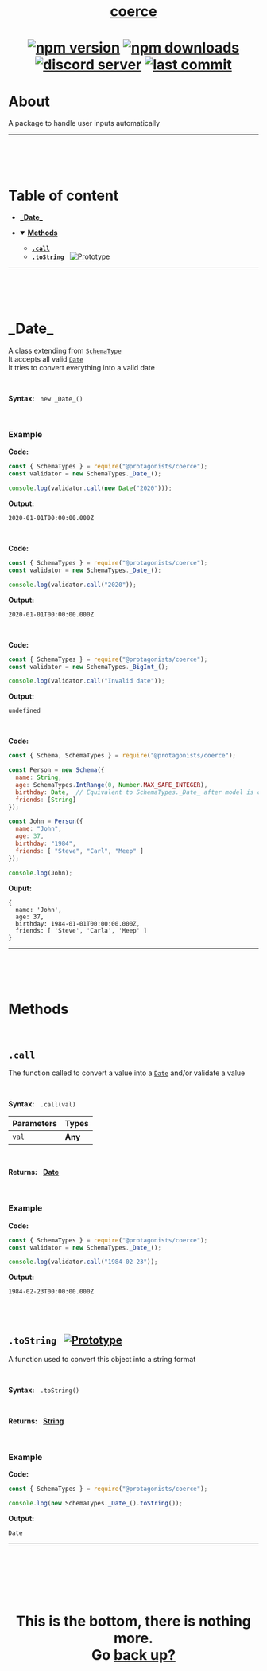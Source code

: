 <div id="top" align="center">

<h1><a href="https://github.com/ThePywon/coerce">coerce</a><h1>

[![npm version](https://img.shields.io/npm/v/@protagonists/coerce)](https://github.com/ThePywon/coerce)
[![npm downloads](https://img.shields.io/npm/dt/@protagonists/coerce)](https://github.com/ThePywon/coerce)
[![discord server](https://img.shields.io/discord/937758194736955443?logo=discord&logoColor=white)](https://discord.gg/cwhj3EgqGP)
[![last commit](https://img.shields.io/github/last-commit/ThePywon/coerce)](https://github.com/ThePywon/coerce)

</div>


# About

A package to handle user inputs automatically

---

<br/><br/><br/>

# Table of content

* [**\_Date\_**](#bigint)

* <details open><summary><a href="#methods"><b>Methods</b></a></summary>
  <p>

  * [**`.call`**](#call)
  * [**`.toString`**](#tostring) &nbsp; [![Prototype](https://shields.io/badge/-Prototype-orange)](https://javascript.info/prototype-inheritance)
    
  </p>
</details>

---

<br/><br/><br/>



# \_Date\_

A class extending from [`SchemaType`](https://github.com/ThePywon/coerce/blob/main/documentation/SchemaType.md)  
It accepts all valid [`Date`](https://javascript.info/date)  
It tries to convert everything into a valid date

<br/>

**Syntax:** &nbsp; `new _Date_()`

<br/>

### **Example**

**Code:**

```js
const { SchemaTypes } = require("@protagonists/coerce");
const validator = new SchemaTypes._Date_();

console.log(validator.call(new Date("2020")));
```

**Output:**

```
2020-01-01T00:00:00.000Z
```

<br/>

**Code:**

```js
const { SchemaTypes } = require("@protagonists/coerce");
const validator = new SchemaTypes._Date_();

console.log(validator.call("2020"));
```

**Output:**

```
2020-01-01T00:00:00.000Z
```

<br/>

**Code:**

```js
const { SchemaTypes } = require("@protagonists/coerce");
const validator = new SchemaTypes._BigInt_();

console.log(validator.call("Invalid date"));
```

**Output:**

```
undefined
```

<br/>

**Code:**

```js
const { Schema, SchemaTypes } = require("@protagonists/coerce");

const Person = new Schema({
  name: String,
  age: SchemaTypes.IntRange(0, Number.MAX_SAFE_INTEGER),
  birthday: Date,  // Equivalent to SchemaTypes._Date_ after model is created
  friends: [String]
});

const John = Person({
  name: "John",
  age: 37,
  birthday: "1984",
  friends: [ "Steve", "Carl", "Meep" ]
});

console.log(John);
```

**Ouput:**

```
{
  name: 'John',
  age: 37,
  birthday: 1984-01-01T00:00:00.000Z,
  friends: [ 'Steve', 'Carla', 'Meep' ]
}
```

---

<br/><br/><br/>

# Methods

<br/>

## `.call`

The function called to convert a value into a [`Date`](https://javascript.info/date) and/or validate a value

<br/>

**Syntax:** &nbsp; `.call(val)`

|**Parameters**|**Types**|
|-|-|
|`val`|**Any**|

<br/>

**Returns:** &nbsp; [**Date**](https://javascript.info/date)

<br/>

### **Example**

**Code:**

```js
const { SchemaTypes } = require("@protagonists/coerce");
const validator = new SchemaTypes._Date_();

console.log(validator.call("1984-02-23"));
```

**Output:**

```
1984-02-23T00:00:00.000Z
```

<br/><br/>

<a id="tostring"></a>

## `.toString` &nbsp; [![Prototype](https://shields.io/badge/-Prototype-orange)](https://javascript.info/prototype-inheritance)

A function used to convert this object into a string format

<br/>

**Syntax:** &nbsp; `.toString()`

<br/>

**Returns:** &nbsp; [**String**](https://javascript.info/string)

<br/>

### **Example**

**Code:**

```js
const { SchemaTypes } = require("@protagonists/coerce");

console.log(new SchemaTypes._Date_().toString());
```

**Output:**

```
Date
```

---

<br/><br/><br/><br/><br/>

<h1 align="center">This is the bottom, there is nothing more.<br/>
Go <a href="#top">back up?</a></h1>
